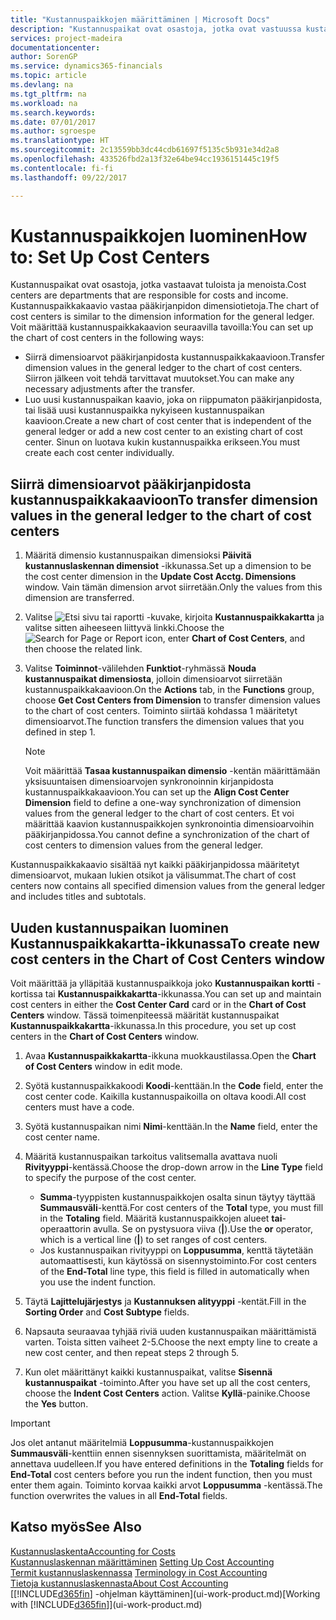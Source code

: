 ```yaml
---
title: "Kustannuspaikkojen määrittäminen | Microsoft Docs"
description: "Kustannuspaikat ovat osastoja, jotka ovat vastuussa kustannuksista ja tuloista. Kustannuspaikkakaavio vastaa pääkirjanpidon dimensiotietoja."
services: project-madeira
documentationcenter: 
author: SorenGP
ms.service: dynamics365-financials
ms.topic: article
ms.devlang: na
ms.tgt_pltfrm: na
ms.workload: na
ms.search.keywords: 
ms.date: 07/01/2017
ms.author: sgroespe
ms.translationtype: HT
ms.sourcegitcommit: 2c13559bb3dc44cdb61697f5135c5b931e34d2a8
ms.openlocfilehash: 433526fbd2a13f32e64be94cc1936151445c19f5
ms.contentlocale: fi-fi
ms.lasthandoff: 09/22/2017

---
```

# <a name="how-to-set-up-cost-centers"></a><span data-ttu-id="70c3e-104">Kustannuspaikkojen luominen</span><span class="sxs-lookup"><span data-stu-id="70c3e-104">How to: Set Up Cost Centers</span></span>
<span data-ttu-id="70c3e-105">Kustannuspaikat ovat osastoja, jotka vastaavat tuloista ja menoista.</span><span class="sxs-lookup"><span data-stu-id="70c3e-105">Cost centers are departments that are responsible for costs and income.</span></span> <span data-ttu-id="70c3e-106">Kustannuspaikkakaavio vastaa pääkirjanpidon dimensiotietoja.</span><span class="sxs-lookup"><span data-stu-id="70c3e-106">The chart of cost centers is similar to the dimension information for the general ledger.</span></span> <span data-ttu-id="70c3e-107">Voit määrittää kustannuspaikkakaavion seuraavilla tavoilla:</span><span class="sxs-lookup"><span data-stu-id="70c3e-107">You can set up the chart of cost centers in the following ways:</span></span>  

-   <span data-ttu-id="70c3e-108">Siirrä dimensioarvot pääkirjanpidosta kustannuspaikkakaavioon.</span><span class="sxs-lookup"><span data-stu-id="70c3e-108">Transfer dimension values in the general ledger to the chart of cost centers.</span></span> <span data-ttu-id="70c3e-109">Siirron jälkeen voit tehdä tarvittavat muutokset.</span><span class="sxs-lookup"><span data-stu-id="70c3e-109">You can make any necessary adjustments after the transfer.</span></span>  
-   <span data-ttu-id="70c3e-110">Luo uusi kustannuspaikan kaavio, joka on riippumaton pääkirjanpidosta, tai lisää uusi kustannuspaikka nykyiseen kustannuspaikan kaavioon.</span><span class="sxs-lookup"><span data-stu-id="70c3e-110">Create a new chart of cost center that is independent of the general ledger or add a new cost center to an existing chart of cost center.</span></span> <span data-ttu-id="70c3e-111">Sinun on luotava kukin kustannuspaikka erikseen.</span><span class="sxs-lookup"><span data-stu-id="70c3e-111">You must create each cost center individually.</span></span>  

## <a name="to-transfer-dimension-values-in-the-general-ledger-to-the-chart-of-cost-centers"></a><span data-ttu-id="70c3e-112">Siirrä dimensioarvot pääkirjanpidosta kustannuspaikkakaavioon</span><span class="sxs-lookup"><span data-stu-id="70c3e-112">To transfer dimension values in the general ledger to the chart of cost centers</span></span>  
1.  <span data-ttu-id="70c3e-113">Määritä dimensio kustannuspaikan dimensioksi **Päivitä kustannuslaskennan dimensiot** -ikkunassa.</span><span class="sxs-lookup"><span data-stu-id="70c3e-113">Set up a dimension to be the cost center dimension in the **Update Cost Acctg. Dimensions** window.</span></span> <span data-ttu-id="70c3e-114">Vain tämän dimension arvot siirretään.</span><span class="sxs-lookup"><span data-stu-id="70c3e-114">Only the values from this dimension are transferred.</span></span>  
2.  <span data-ttu-id="70c3e-115">Valitse ![Etsi sivu tai raportti](media/ui-search/search_small.png "Etsi sivu tai raportti -kuvake") -kuvake, kirjoita **Kustannuspaikkakartta** ja valitse sitten aiheeseen liittyvä linkki.</span><span class="sxs-lookup"><span data-stu-id="70c3e-115">Choose the ![Search for Page or Report](media/ui-search/search_small.png "Search for Page or Report icon") icon, enter **Chart of Cost Centers**, and then choose the related link.</span></span>  
3.  <span data-ttu-id="70c3e-116">Valitse **Toiminnot**-välilehden **Funktiot**-ryhmässä **Nouda kustannuspaikat dimensiosta**, jolloin dimensioarvot siirretään kustannuspaikkakaavioon.</span><span class="sxs-lookup"><span data-stu-id="70c3e-116">On the **Actions** tab, in the **Functions** group, choose **Get Cost Centers from Dimension** to transfer dimension values to the chart of cost centers.</span></span> <span data-ttu-id="70c3e-117">Toiminto siirtää kohdassa 1 määritetyt dimensioarvot.</span><span class="sxs-lookup"><span data-stu-id="70c3e-117">The function transfers the dimension values that you defined in step 1.</span></span>  

    > [!NOTE]  
    >  <span data-ttu-id="70c3e-118">Voit määrittää **Tasaa kustannuspaikan dimensio** -kentän määrittämään yksisuuntaisen dimensioarvojen synkronoinnin kirjanpidosta kustannuspaikkakaavioon.</span><span class="sxs-lookup"><span data-stu-id="70c3e-118">You can set up the **Align Cost Center Dimension**  field to define a one-way synchronization of dimension values from the general ledger to the chart of cost centers.</span></span> <span data-ttu-id="70c3e-119">Et voi määrittää kaavion kustannuspaikkojen synkronointia dimensioarvoihin pääkirjanpidossa.</span><span class="sxs-lookup"><span data-stu-id="70c3e-119">You cannot define a synchronization of the chart of cost centers to dimension values from the general ledger.</span></span>  

<span data-ttu-id="70c3e-120">Kustannuspaikkakaavio sisältää nyt kaikki pääkirjanpidossa määritetyt dimensioarvot, mukaan lukien otsikot ja välisummat.</span><span class="sxs-lookup"><span data-stu-id="70c3e-120">The chart of cost centers now contains all specified dimension values from the general ledger and includes titles and subtotals.</span></span>  

## <a name="to-create-new-cost-centers-in-the-chart-of-cost-centers-window"></a><span data-ttu-id="70c3e-121">Uuden kustannuspaikan luominen Kustannuspaikkakartta-ikkunassa</span><span class="sxs-lookup"><span data-stu-id="70c3e-121">To create new cost centers in the Chart of Cost Centers window</span></span>  
<span data-ttu-id="70c3e-122">Voit määrittää ja ylläpitää kustannuspaikkoja joko **Kustannuspaikan kortti** -kortissa tai **Kustannuspaikkakartta**-ikkunassa.</span><span class="sxs-lookup"><span data-stu-id="70c3e-122">You can set up and maintain cost centers in either the **Cost Center Card** card or in the **Chart of Cost Centers** window.</span></span> <span data-ttu-id="70c3e-123">Tässä toimenpiteessä määrität kustannuspaikat **Kustannuspaikkakartta**-ikkunassa.</span><span class="sxs-lookup"><span data-stu-id="70c3e-123">In this procedure, you set up cost centers in the **Chart of Cost Centers** window.</span></span>  

1. <span data-ttu-id="70c3e-124">Avaa **Kustannuspaikkakartta**-ikkuna muokkaustilassa.</span><span class="sxs-lookup"><span data-stu-id="70c3e-124">Open the **Chart of Cost Centers** window in edit mode.</span></span>  
2. <span data-ttu-id="70c3e-125">Syötä kustannuspaikkakoodi **Koodi**-kenttään.</span><span class="sxs-lookup"><span data-stu-id="70c3e-125">In the **Code** field, enter the cost center code.</span></span> <span data-ttu-id="70c3e-126">Kaikilla kustannuspaikoilla on oltava koodi.</span><span class="sxs-lookup"><span data-stu-id="70c3e-126">All cost centers must have a code.</span></span>  
3. <span data-ttu-id="70c3e-127">Syötä kustannuspaikan nimi **Nimi**-kenttään.</span><span class="sxs-lookup"><span data-stu-id="70c3e-127">In the **Name** field, enter the cost center name.</span></span>  
4. <span data-ttu-id="70c3e-128">Määritä kustannuspaikan tarkoitus valitsemalla avattava nuoli **Rivityyppi**-kentässä.</span><span class="sxs-lookup"><span data-stu-id="70c3e-128">Choose the drop-down arrow in the **Line Type** field to specify the purpose of the cost center.</span></span>  

    - <span data-ttu-id="70c3e-129">**Summa**-tyyppisten kustannuspaikkojen osalta sinun täytyy täyttää **Summausväli**-kenttä.</span><span class="sxs-lookup"><span data-stu-id="70c3e-129">For cost centers of the **Total** type, you must fill in the **Totaling** field.</span></span> <span data-ttu-id="70c3e-130">Määritä kustannuspaikkojen alueet **tai**-operaattorin avulla. Se on pystysuora viiva (**&#124;**).</span><span class="sxs-lookup"><span data-stu-id="70c3e-130">Use the **or** operator, which is a vertical line (**&#124;**) to set ranges of cost centers.</span></span>  
    - <span data-ttu-id="70c3e-131">Jos kustannuspaikan rivityyppi on **Loppusumma**, kenttä täytetään automaattisesti, kun käytössä on sisennystoiminto.</span><span class="sxs-lookup"><span data-stu-id="70c3e-131">For cost centers of the **End-Total** line type, this field is filled in automatically when you use the indent function.</span></span>  
5.  <span data-ttu-id="70c3e-132">Täytä **Lajittelujärjestys** ja **Kustannuksen alityyppi** -kentät.</span><span class="sxs-lookup"><span data-stu-id="70c3e-132">Fill in the **Sorting Order** and **Cost Subtype** fields.</span></span>  
6.  <span data-ttu-id="70c3e-133">Napsauta seuraavaa tyhjää riviä uuden kustannuspaikan määrittämistä varten. Toista sitten vaiheet 2-5.</span><span class="sxs-lookup"><span data-stu-id="70c3e-133">Choose the next empty line to create a new cost center, and then repeat steps 2 through 5.</span></span>  
7.  <span data-ttu-id="70c3e-134">Kun olet määrittänyt kaikki kustannuspaikat, valitse **Sisennä kustannuspaikat** -toiminto.</span><span class="sxs-lookup"><span data-stu-id="70c3e-134">After you have set up all the cost centers, choose the **Indent Cost Centers** action.</span></span> <span data-ttu-id="70c3e-135">Valitse **Kyllä**-painike.</span><span class="sxs-lookup"><span data-stu-id="70c3e-135">Choose the **Yes** button.</span></span>  

> [!IMPORTANT]  
>  <span data-ttu-id="70c3e-136">Jos olet antanut määritelmiä **Loppusumma**-kustannuspaikkojen **Summausväli**-kenttiin ennen sisennyksen suorittamista, määritelmät on annettava uudelleen.</span><span class="sxs-lookup"><span data-stu-id="70c3e-136">If you have entered definitions in the **Totaling** fields for **End-Total** cost centers before you run the indent function, then you must enter them again.</span></span> <span data-ttu-id="70c3e-137">Toiminto korvaa kaikki arvot **Loppusumma** -kentässä.</span><span class="sxs-lookup"><span data-stu-id="70c3e-137">The function overwrites the values in all **End-Total** fields.</span></span>  

## <a name="see-also"></a><span data-ttu-id="70c3e-138">Katso myös</span><span class="sxs-lookup"><span data-stu-id="70c3e-138">See Also</span></span>  
[<span data-ttu-id="70c3e-139">Kustannuslaskenta</span><span class="sxs-lookup"><span data-stu-id="70c3e-139">Accounting for Costs</span></span>](finance-manage-cost-accounting.md)  
<span data-ttu-id="70c3e-140">[Kustannuslaskennan määrittäminen](finance-set-up-cost-accounting.md) </span><span class="sxs-lookup"><span data-stu-id="70c3e-140">[Setting Up Cost Accounting](finance-set-up-cost-accounting.md) </span></span>  
<span data-ttu-id="70c3e-141">[Termit kustannuslaskennassa](finance-terminology-in-cost-accounting.md) </span><span class="sxs-lookup"><span data-stu-id="70c3e-141">[Terminology in Cost Accounting](finance-terminology-in-cost-accounting.md) </span></span>  
[<span data-ttu-id="70c3e-142">Tietoja kustannuslaskennasta</span><span class="sxs-lookup"><span data-stu-id="70c3e-142">About Cost Accounting</span></span>](finance-about-cost-accounting.md)  
<span data-ttu-id="70c3e-143">[[!INCLUDE[d365fin](includes/d365fin_md.md)] -ohjelman käyttäminen](ui-work-product.md)</span><span class="sxs-lookup"><span data-stu-id="70c3e-143">[Working with [!INCLUDE[d365fin](includes/d365fin_md.md)]](ui-work-product.md)</span></span>

